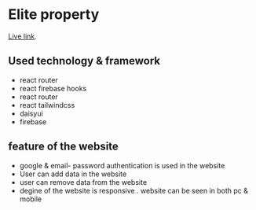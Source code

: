 # Elite property

 [Live link](https://elite-property-3d758.web.app).

## Used technology & framework
* react router
* react firebase hooks
* react router
* react tailwindcss
* daisyui
* firebase
## feature of the website
* google & email- password authentication is used in the website
* User can add data in the website
* user can remove data from the website
* degine of the website is responsive . website can be seen in both pc & mobile

